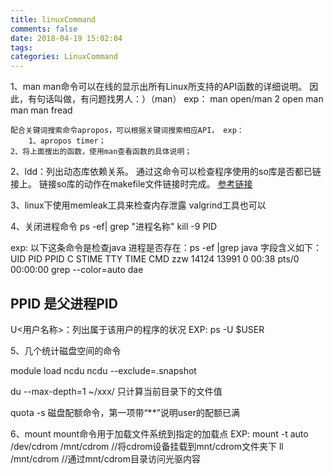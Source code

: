 ```yaml
---
title: linuxCommand
comments: false
date: 2018-04-19 15:02:04
tags:
categories: LinuxCommand
---
```



1、man
    man命令可以在线的显示出所有Linux所支持的API函数的详细说明。
    因此，有句话叫做，有问题找男人：）（man）
    exp：
    	man open/man 2 open
	man man
	man fread

    配合关键词搜索命令apropos，可以根据关键词搜索相应API， exp：
        1、apropos timer；
	2、将上面搜出的函数，使用man查看函数的具体说明；

2、ldd：列出动态库依赖关系。
        通过这命令可以检查程序使用的so库是否都已链接上。
	链接so库的动作在makefile文件链接时完成。
   [参考链接](https://blog.csdn.net/stpeace/article/details/47069215)

3、linux下使用memleak工具来检查内存泄露
   valgrind工具也可以


4、关闭进程命令
   ps -ef| grep "进程名称"
   kill -9 PID

   exp:
   以下这条命令是检查java 进程是否存在：ps -ef |grep java
   字段含义如下：
   UID       PID       PPID      C     STIME    TTY       TIME         CMD
   zzw      14124     13991      0     00:38    pts/0     00:00:00     grep --color=auto dae
 
   PPID 是父进程PID
   -----------

   U<用户名称>：列出属于该用户的程序的状况
   EXP: ps -U $USER


5、几个统计磁盘空间的命令

   module load ncdu
   ncdu --exclude=.snapshot

   du --max-depth=1 ~/xxx/ 只计算当前目录下的文件值

   quota -s 磁盘配额命令，第一项带“**”说明user的配额已满


6、mount
   mount命令用于加载文件系统到指定的加载点
   EXP: mount -t auto /dev/cdrom /mnt/cdrom //将cdrom设备挂载到mnt/cdrom文件夹下
   ll /mnt/cdrom                            //通过mnt/cdrom目录访问光驱内容


